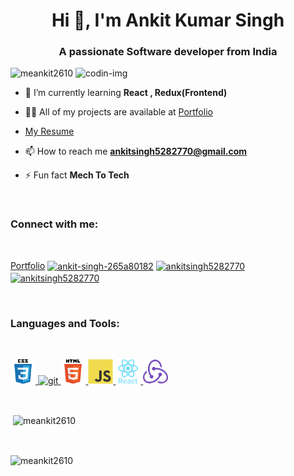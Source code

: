 <h1 align="center">Hi 👋, I'm Ankit Kumar Singh</h1>
<h3 align="center">A passionate Software developer from India</h3>
<img align="right" alt="codin-img" width="400" src="https://user-images.githubusercontent.com/55389276/140866485-8fb1c876-9a8f-4d6a-98dc-08c4981eaf70.gif">
<p align="left"> <img src="https://komarev.com/ghpvc/?username=meankit2610&label=Profile%20views&color=0e75b6&style=flat" alt="meankit2610" /> </p>

- 🌱 I’m currently learning **React , Redux(Frontend)**

- 👨‍💻 All of my projects are available at <a href="https://ankit-singh-portfolio-pi.vercel.app/">Portfolio</a>

- <a href="https://drive.google.com/file/d/1gI1z4WOPV8l5MbnopsexnDTlG9EpI7Ph/view?usp=sharing">My Resume</a>

- 📫 How to reach me **ankitsingh5282770@gmail.com**

- ⚡ Fun fact **Mech To Tech**

<br/>

<h3 align="left">Connect with me:</h3>
<br/>
<p align="left">
<a href="https://ankit-singh-portfolio-t.netlify.app/">Portfolio</a>
<a href="https://linkedin.com/in/ankit-singh-265a80182" target="blank"><img align="center" src="https://raw.githubusercontent.com/rahuldkjain/github-profile-readme-generator/master/src/images/icons/Social/linked-in-alt.svg" alt="ankit-singh-265a80182" height="30" width="40" /></a>
<a href="https://www.leetcode.com/ankitsingh5282770" target="blank"><img align="center" src="https://raw.githubusercontent.com/rahuldkjain/github-profile-readme-generator/master/src/images/icons/Social/leet-code.svg" alt="ankitsingh5282770" height="30" width="40" /></a>
<a href="https://auth.geeksforgeeks.org/user/ankitsingh5282770" target="blank"><img align="center" src="https://raw.githubusercontent.com/rahuldkjain/github-profile-readme-generator/master/src/images/icons/Social/geeks-for-geeks.svg" alt="ankitsingh5282770" height="30" width="40" /></a>
</p>

<br/>
<h3 align="left">Languages and Tools:</h3>
<br/>
<p align="left"> <a href="https://www.w3schools.com/css/" target="_blank" rel="noreferrer"> <img src="https://raw.githubusercontent.com/devicons/devicon/master/icons/css3/css3-original-wordmark.svg" alt="css3" width="40" height="40"/> </a> <a href="https://git-scm.com/" target="_blank" rel="noreferrer"> <img src="https://www.vectorlogo.zone/logos/git-scm/git-scm-icon.svg" alt="git" width="40" height="40"/> </a> <a href="https://www.w3.org/html/" target="_blank" rel="noreferrer"> <img src="https://raw.githubusercontent.com/devicons/devicon/master/icons/html5/html5-original-wordmark.svg" alt="html5" width="40" height="40"/> </a> <a href="https://developer.mozilla.org/en-US/docs/Web/JavaScript" target="_blank" rel="noreferrer"> <img src="https://raw.githubusercontent.com/devicons/devicon/master/icons/javascript/javascript-original.svg" alt="javascript" width="40" height="40"/> </a> <a href="https://reactjs.org/" target="_blank" rel="noreferrer"> <img src="https://raw.githubusercontent.com/devicons/devicon/master/icons/react/react-original-wordmark.svg" alt="react" width="40" height="40"/> </a> <a href="https://redux.js.org" target="_blank" rel="noreferrer"> <img src="https://raw.githubusercontent.com/devicons/devicon/master/icons/redux/redux-original.svg" alt="redux" width="40" height="40"/> </a> </p>
<br/>
<p>&nbsp;<img align="center" src="https://github-readme-stats.vercel.app/api?username=meankit2610&show_icons=true&locale=en" alt="meankit2610" /></p>
<br/>
<p><img align="center" src="https://github-readme-streak-stats.herokuapp.com/?user=meankit2610&" alt="meankit2610" /></p>

